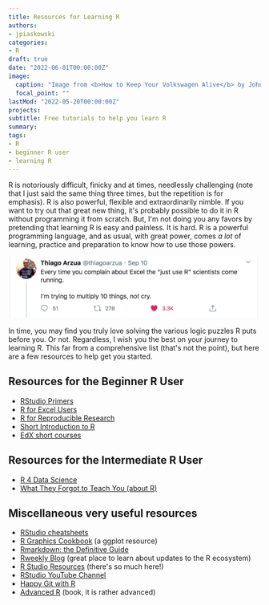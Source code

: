 ```yaml
---
title: Resources for Learning R
authors:
- jpiaskowski
categories: 
- R
draft: true
date: "2022-06-01T00:00:00Z"
image:
  caption: "Image from <b>How to Keep Your Volkswagen Alive</b> by John Muir and Gregg Tosh"
  focal_point: ""
lastMod: "2022-05-20T00:00:00Z"
projects: 
subtitle: Free tutorials to help you learn R
summary: 
tags: 
- R
- beginner R user
- learning R
---
```


R is notoriously difficult, finicky and at times, needlessly challenging (note that I just said the same thing three times, but the repetition is for emphasis). R is also powerful, flexible and extraordinarily nimble. If you want to try out that great new thing, it's probably possible to do it in R without programming it from scratch. But, I'm not doing you any favors by pretending that learning R is easy and painless. It is hard. R is a powerful programming language, and as usual, with great power, comes *a lot* of learning, practice and preparation to know how to use those powers.

![](R_is_hard.png)

In time, you may find you truly love solving the various logic puzzles R puts before you. Or not.  Regardless, I wish you the best on your journey to learning R. This far from a comprehensive list (that's not the point), but here are a few resources to help get you started. 


## Resources for the Beginner R User 


* [RStudio Primers](https://rstudio.cloud/learn/primers)   
* [R for Excel Users](https://rstudio-conf-2020.github.io/r-for-excel/])    
* [R for Reproducible Research](https://swcarpentry.github.io/r-novice-gapminder/)   
* [Short Introduction to R](https://datacarpentry.org/R-ecology-lesson/01-intro-to-r.html)    
* [EdX short courses](https://www.edx.org/learn/r-programming)   


## Resources for the Intermediate R User

* [R 4 Data Science](https://r4ds.had.co.nz/)   
* [What They Forgot to Teach You (about R)](https://rstats.wtf/)   


## Miscellaneous very useful resources

* [RStudio cheatsheets](https://www.rstudio.com/resources/cheatsheets/)   
* [R Graphics Cookbook](https://r-graphics.org/) (a ggplot resource)   
* [Rmarkdown: the Definitive Guide](https://bookdown.org/yihui/rmarkdown/)   
* [Rweekly Blog](https://rweekly.org/) (great place to learn about updates to the R ecosystem)   
* [R Studio Resources](https://education.rstudio.com/learn/beginner/) (there's so much here!)    
* [RStudio YouTube Channel](https://www.youtube.com/c/RStudioPBC)   
* [Happy Git with R](https://happygitwithr.com/)   
* [Advanced R](https://adv-r.hadley.nz/) (book, it is rather advanced)   

